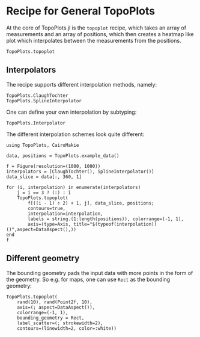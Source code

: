 # Recipe for General TopoPlots


At the core of TopoPlots.jl is the `topoplot` recipe, which takes an array of measurements and an array of positions, which then creates a heatmap like plot which interpolates between the measurements from the positions.

```@docs
TopoPlots.topoplot
```


## Interpolators

The recipe supports different interpolation methods, namely:

```@docs
TopoPlots.ClaughTochter
TopoPlots.SplineInterpolator
```
One can define your own interpolation by subtyping:

```@docs
TopoPlots.Interpolator
```

The different interpolation schemes look quite different:

```@example 1
using TopoPlots, CairoMakie

data, positions = TopoPlots.example_data()

f = Figure(resolution=(1000, 1000))
interpolators = [ClaughTochter(), SplineInterpolator()]
data_slice = data[:, 360, 1]

for (i, interpolation) in enumerate(interpolators)
    j = i == 3 ? (:) : i
    TopoPlots.topoplot(
        f[((i - 1) ÷ 2) + 1, j], data_slice, positions;
        contours=true,
        interpolation=interpolation,
        labels = string.(1:length(positions)), colorrange=(-1, 1),
        axis=(type=Axis, title="$(typeof(interpolation))()",aspect=DataAspect(),))
end
f
```

## Different geometry

The bounding geometry pads the input data with more points in the form of the geometry.
So e.g. for maps, one can use `Rect` as the bounding geometry:

```@example 1
TopoPlots.topoplot(
    rand(10), rand(Point2f, 10),
    axis=(; aspect=DataAspect()),
    colorrange=(-1, 1),
    bounding_geometry = Rect,
    label_scatter=(; strokewidth=2),
    contours=(linewidth=2, color=:white))
```
